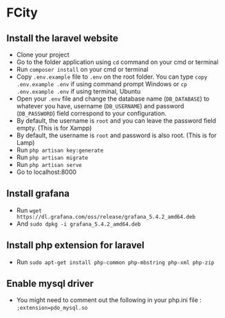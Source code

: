 # FCity

## Install the laravel website

* Clone your project
* Go to the folder application using `cd` command on your cmd or terminal
* Run `composer install` on your cmd or terminal
* Copy `.env.example` file to `.env` on the root folder. You can type `copy .env.example .env` if using command prompt Windows or `cp .env.example .env` if using terminal, Ubuntu
* Open your `.env` file and change the database name (`DB_DATABASE`) to whatever you have, username (`DB_USERNAME`) and password (`DB_PASSWORD`) field correspond to your configuration.
* By default, the username is  `root` and you can leave the password field empty. (This is for Xampp)
* By default, the username is `root` and password is also root. (This is for Lamp)
* Run `php artisan key:generate`
* Run `php artisan migrate`
* Run `php artisan serve`
* Go to localhost:8000

## Install grafana

* Run `wget https://dl.grafana.com/oss/release/grafana_5.4.2_amd64.deb`
* And `sudo dpkg -i grafana_5.4.2_amd64.deb`

## Install php extension for laravel

* Run `sudo apt-get install php-common php-mbstring php-xml php-zip`

## Enable mysql driver

* You might need to comment out the following in your php.ini file : `;extension=pdo_mysql.so`